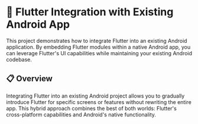 # 🚀 Flutter Integration with Existing Android App

This project demonstrates how to integrate Flutter into an existing Android application. By embedding Flutter modules within a native Android app, you can leverage Flutter's UI capabilities while maintaining your existing Android codebase.

## 📋 Overview
Integrating Flutter into an existing Android project allows you to gradually introduce Flutter for specific screens or features without rewriting the entire app. This hybrid approach combines the best of both worlds: Flutter's cross-platform capabilities and Android's native functionality.
